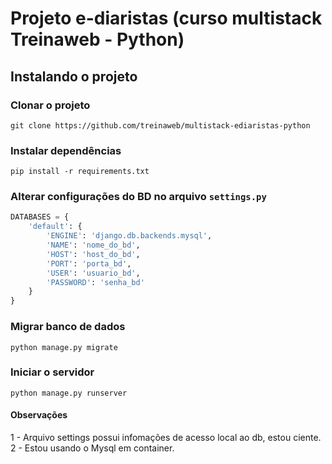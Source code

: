# Projeto e-diaristas (curso multistack Treinaweb - Python)

## Instalando o projeto

### Clonar o projeto

`git clone https://github.com/treinaweb/multistack-ediaristas-python`

### Instalar dependências

`pip install -r requirements.txt`

### Alterar configurações do BD no arquivo `settings.py`

```python
DATABASES = {
    'default': {
        'ENGINE': 'django.db.backends.mysql',
        'NAME': 'nome_do_bd',
        'HOST': 'host_do_bd',
        'PORT': 'porta_bd',
        'USER': 'usuario_bd',
        'PASSWORD': 'senha_bd'
    }
}
```

### Migrar banco de dados

`python manage.py migrate`

### Iniciar o servidor

`python manage.py runserver`


#### Observações

1 - Arquivo settings possui infomações de acesso local ao db, estou ciente.
2 - Estou usando o Mysql em container.